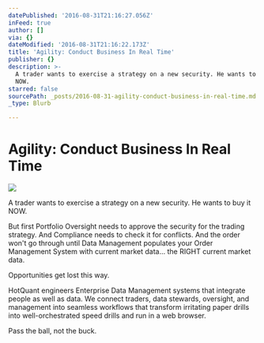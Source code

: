 ```yaml
---
datePublished: '2016-08-31T21:16:27.056Z'
inFeed: true
author: []
via: {}
dateModified: '2016-08-31T21:16:22.173Z'
title: 'Agility: Conduct Business In Real Time'
publisher: {}
description: >-
  A trader wants to exercise a strategy on a new security. He wants to buy it
  NOW.
starred: false
sourcePath: _posts/2016-08-31-agility-conduct-business-in-real-time.md
_type: Blurb

---
```

# Agility: Conduct Business In Real Time
![](https://the-grid-user-content.s3-us-west-2.amazonaws.com/fe4545f1-111b-4325-84ff-15de369d06c6.jpg)

A trader wants to exercise a strategy on a new security. He wants to buy it NOW.

But first Portfolio Oversight needs to approve the security for the trading strategy. And Compliance needs to check it for conflicts. And the order won't go through until Data Management populates your Order Management System with current market data... the RIGHT current market data.

Opportunities get lost this way.

HotQuant engineers Enterprise Data Management systems that integrate people as well as data. We connect traders, data stewards, oversight, and management into seamless workflows that transform irritating paper drills into well-orchestrated speed drills and run in a web browser.

Pass the ball, not the buck.